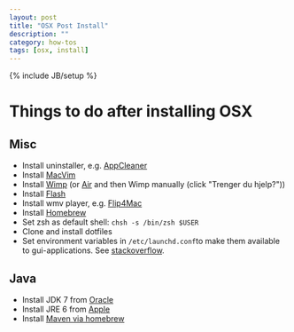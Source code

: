 ```yaml
---
layout: post
title: "OSX Post Install"
description: ""
category: how-tos
tags: [osx, install]
---
```

{% include JB/setup %}

Things to do after installing OSX
=================================

Misc
----

 - Install uninstaller, e.g. [AppCleaner](http://www.freemacsoft.net/appcleaner/)
 - Install [MacVim](https://github.com/b4winckler/macvim/releases)
 - Install [Wimp](https://wimp.no/wweb/about/pc_mac/)
    (or [Air](http://get.adobe.com/air/)
    and then Wimp manually (click "Trenger du hjelp?"))
 - Install [Flash](http://get.adobe.com/flashplayer/)
 - Install wmv player, e.g. [Flip4Mac](http://www.telestream.net/flip4mac/)
 - Install [Homebrew](http://brew.sh/)
 - Set zsh as default shell: `chsh -s /bin/zsh $USER`
 - Clone and install dotfiles
 - Set environment variables in `/etc/launchd.conf`to make them available to gui-applications.
    See [stackoverflow](http://stackoverflow.com/a/588442).

Java
----

 - Install JDK 7 from [Oracle](http://www.oracle.com/technetwork/java/javase/downloads/index.html)
 - Install JRE 6 from [Apple](http://support.apple.com/kb/dl1572)
 - Install [Maven via homebrew](http://stackoverflow.com/a/19564500)

